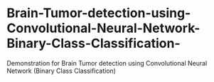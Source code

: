 # Brain-Tumor-detection-using-Convolutional-Neural-Network-Binary-Class-Classification-
Demonstration for Brain Tumor detection using Convolutional Neural Network (Binary Class Classification)
